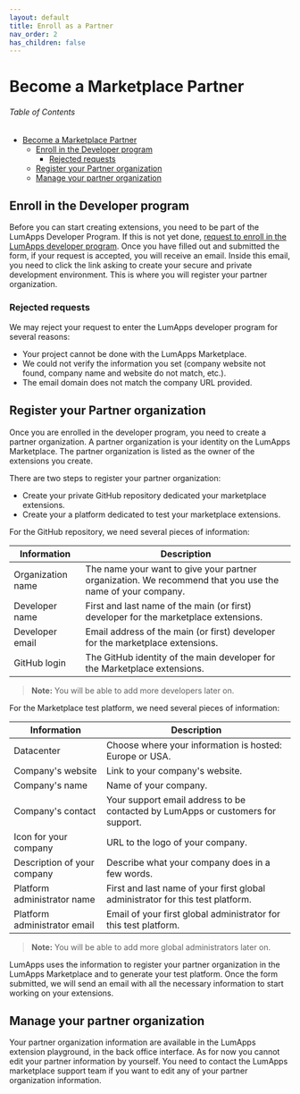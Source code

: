```yaml
---
layout: default
title: Enroll as a Partner
nav_order: 2
has_children: false
---
```


# Become a Marketplace Partner

<h6>Table of Contents</h6>

- [Become a Marketplace Partner](#become-a-marketplace-partner)
  - [Enroll in the Developer program](#enroll-in-the-developer-program)
    - [Rejected requests](#rejected-requests)
  - [Register your Partner organization](#register-your-partner-organization)
  - [Manage your partner organization](#manage-your-partner-organization)

## Enroll in the Developer program

Before you can start creating extensions, you need to be part of the LumApps Developer Program. If this is not yet done, [request to enroll in the LumApps developer program](https://developer.lumapps.com/register). Once you have filled out and submitted the form, if your request is accepted, you will receive an email. Inside this email, you need to click the link asking to create your secure and private development environment. This is where you will register your partner organization.

### Rejected requests

We may reject your request to enter the LumApps developer program for several reasons:

-   Your project cannot be done with the LumApps Marketplace.
-   We could not verify the information you set (company website not found, company name and website do not match, etc.).
-   The email domain does not match the company URL provided.

## Register your Partner organization

Once you are enrolled in the developer program, you need to create a partner organization. A partner organization is your identity on the LumApps Marketplace. The partner organization is listed as the owner of the extensions you create.

There are two steps to register your partner organization:

-   Create your private GitHub repository dedicated your marketplace extensions.
-   Create your a platform dedicated to test your marketplace extensions.

For the GitHub repository, we need several pieces of information:

| Information        | Description                                                               |
| ------------------ | ------------------------------------------------------------------------- |
| Organization name  | The name your want to give your partner organization.  We recommend that you use the name of your company.     |
| Developer name     | First and last name of the main (or first) developer for the marketplace extensions. |
| Developer email    | Email address of the main (or first) developer for the marketplace extensions.       |
| GitHub login       | The GitHub identity of the main developer for the Marketplace extensions. |

>**Note:** You will be able to add more developers later on.

For the Marketplace test platform, we need several pieces of information:

| Information        | Description                                                                              |
| ------------------ | ---------------------------------------------------------------------------------------- |
| Datacenter  | Choose where your information is hosted: Europe or USA.       |
| Company's website  | Link to your company's website.                                                          |
| Company's name | Name of your company.                                                                        |
| Company's contact | Your support email address to be contacted by LumApps or customers for support.           |
| Icon for your company  | URL to the logo of your company.                                                     |
| Description of your company  | Describe what your company does in a few words.                                |
| Platform administrator name  | First and last name of your first global administrator for this test platform. |
| Platform administrator email | Email of your first global administrator for this test platform.               |

>**Note:** You will be able to add more global administrators later on.

LumApps uses the information to register your partner organization in the LumApps Marketplace and to generate your test platform. Once the form submitted, we will send an email with all the necessary information to start working on your extensions.

## Manage your partner organization

Your partner organization information are available in the LumApps extension playground, in the back office interface. As for now you cannot edit your partner information by yourself. You need to contact the LumApps marketplace support team if you want to edit any of your partner organization information.   
